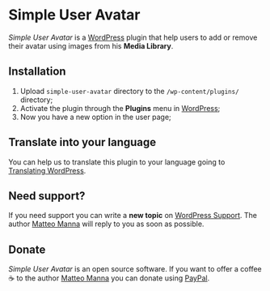 # Simple User Avatar

_Simple User Avatar_ is a [WordPress](https://wordpress.org) plugin that help users to add or remove their avatar using images from his **Media Library**.

## Installation

1. Upload `simple-user-avatar` directory to the `/wp-content/plugins/` directory;
2. Activate the plugin through the **Plugins** menu in [WordPress](https://wordpress.org);
3. Now you have a new option in the user page;

## Translate into your language

You can help us to translate this plugin to your language going to [Translating WordPress](https://translate.wordpress.org/projects/wp-plugins/simple-user-avatar/).

## Need support?

If you need support you can write a **new topic** on [WordPress Support](https://wordpress.org/support/plugin/simple-user-avatar/). The author [Matteo Manna](https://www.linkedin.com/in/matteomanna/) will reply to you as soon as possible.

## Donate

_Simple User Avatar_ is an open source software. If you want to offer a coffee :coffee: to the author [Matteo Manna](https://www.linkedin.com/in/matteomanna/) you can donate using [PayPal](https://www.paypal.com/donate/?cmd=_donations&business=matteomanna87%40gmail%2ecom).